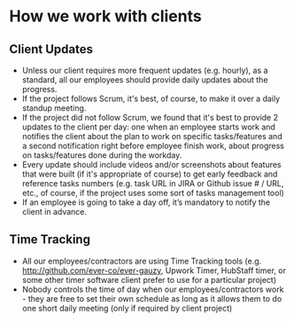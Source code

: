 # How we work with clients

## Client Updates

* Unless our client requires more frequent updates (e.g. hourly), as a standard, all our employees should provide daily updates about the progress.
* If the project follows Scrum, it's best, of course, to make it over a daily standup meeting.
* If the project did not follow Scrum, we found that it's best to provide 2 updates to the client per day: one when an employee starts work and notifies the client about the plan to work on specific tasks/features and a second notification right before employee finish work, about progress on tasks/features done during the workday.
* Every update should include videos and/or screenshots about features that were built (if it's appropriate of course) to get early feedback and reference tasks numbers (e.g. task URL in JIRA or Github issue # / URL, etc., of course, if the project uses some sort of tasks management tool)
* If an employee is going to take a day off, it’s mandatory to notify the client in advance.

## Time Tracking 

* All our employees/contractors are using Time Tracking tools (e.g. http://github.com/ever-co/ever-gauzy, Upwork Timer, HubStaff timer, or some other timer software client prefer to use for a particular project)
* Nobody controls the time of day when our employees/contractors work - they are free to set their own schedule as long as it allows them to do one short daily meeting (only if required by client project)
